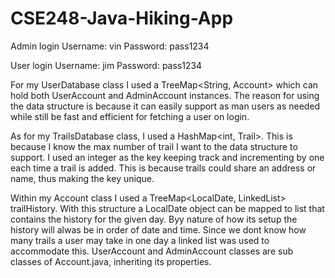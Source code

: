 # CSE248-Java-Hiking-App
Admin login
Username: vin
Password: pass1234

User login
Username: jim
Password: pass1234

For my UserDatabase class I used a TreeMap<String, Account> which can hold both UserAccount and AdminAccount instances. The reason for using the data structure is because it can easily support as man users as needed while still be fast and efficient for fetching a user on login. 

As for my TrailsDatabase class, I used a HashMap<int, Trail>. This is because I know the max number of trail I want to the data structure to support. I used an integer as the key keeping track and incrementing by one each time a trail is added. This is because trails could share an address or name, thus making the key unique.

Within my Account class I used a TreeMap<LocalDate, LinkedList<TrailEntry>> trailHistory. With this structure a LocalDate object can be mapped to list that contains the history for the given day. Byy nature of how its setup the history will alwas be in order of date and time. Since we dont know how many trails a user may take in one day a linked list was used to accommodate this. UserAccount and AdminAccount classes are sub classes of Account.java, inheriting its properties.
